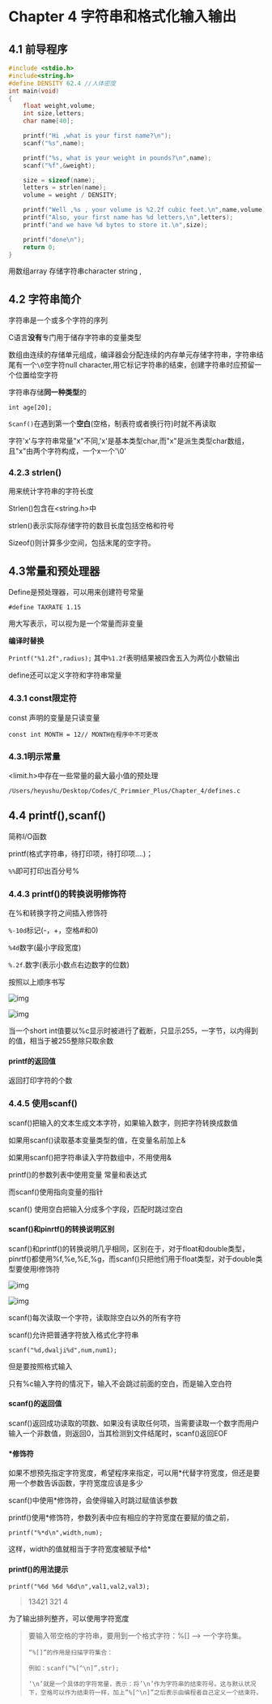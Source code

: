 # Chapter 4 字符串和格式化输入输出

## 4.1 前导程序

```c
#include <stdio.h>
#include<string.h>
#define DENSITY 62.4 //人体密度
int main(void)
{
    float weight,volume;
    int size,letters;
    char name[40];

    printf("Hi ,what is your first name?\n");
    scanf("%s",name);

    printf("%s, what is your weight in pounds?\n",name);
    scanf("%f",&weight);

    size = sizeof(name);
    letters = strlen(name);
    volume = weight / DENSITY;

    printf("Well ,%s , your volume is %2.2f cubic feet.\n",name,volume);
    printf("Also, your first name has %d letters,\n",letters);
    printf("and we have %d bytes to store it.\n",size);

    printf("done\n");
    return 0;
}

```

用数组array 存储字符串character string ,

## 4.2 字符串简介

字符串是一个或多个字符的序列

C语言**没有**专门用于储存字符串的变量类型

数组由连续的存储单元组成，编译器会分配连续的内存单元存储字符串，字符串结尾有一个`\0`空字符null character,用它标记字符串的结束，创建字符串时应预留一个位置给空字符

字符串存储**同一种类型**的

`int age[20];`

`Scanf()`在遇到第一个**空白**(空格，制表符或者换行符)时就不再读取

字符'x'与字符串常量"x"不同,'x'是基本类型char,而"x"是派生类型char数组，且"x"由两个字符构成，一个x一个'\0'

### 4.2.3 strlen()

用来统计字符串的字符长度

Strlen()包含在<string.h>中

strlen()表示实际存储字符的数目长度包括空格和符号

Sizeof()则计算多少空间，包括末尾的空字符。

## 4.3常量和预处理器

Define是预处理器，可以用来创建符号常量

`#define TAXRATE 1.15`

用大写表示，可以视为是一个常量而非变量

**编译时替换**

`Printf("%1.2f",radius);` 其中`%1.2f`表明结果被四舍五入为两位小数输出

define还可以定义字符和字符串常量



### 4.3.1 const限定符

const 声明的变量是只读变量

`const int MONTH = 12// MONTH在程序中不可更改`

### 4.3.1明示常量

<limit.h>中存在一些常量的最大最小值的预处理

`/Users/heyushu/Desktop/Codes/C_Primmier_Plus/Chapter_4/defines.c`

## 4.4 printf(),scanf()

简称I/O函数

printf(格式字符串，待打印项，待打印项....)；

`%%`即可打印出百分号%

### 4.4.3 printf()的转换说明修饰符

在%和转换字符之间插入修饰符

`%-10d`标记(-，+，空格#和0)

`%4d`数字(最小字段宽度)

`%.2f`.数字(表示小数点右边数字的位数)

按照以上顺序书写

 

![img](https://images2018.cnblogs.com/blog/1026930/201805/1026930-20180505152433212-254355502.png)



![img](https://images2018.cnblogs.com/blog/1026930/201805/1026930-20180505152521356-475047738.png)

当一个short int值要以%c显示时被进行了截断，只显示255，一字节，以内得到的值，相当于被255整除只取余数

#### printf的返回值

返回打印字符的个数

### 4.4.5 使用scanf()

scanf()把输入的文本生成文本字符，如果输入数字，则把字符转换成数值

如果用scanf()读取基本变量类型的值，在变量名前加上&

如果用scanf()把字符串读入字符数组中，不用使用&

printf()的参数列表中使用变量 常量和表达式

而scanf()使用指向变量的指针

scanf() 使用空白把输入分成多个字段，匹配时跳过空白

#### scanf()和pinrtf()的转换说明区别

scanf()和printf()的转换说明几乎相同，区别在于，对于float和double类型，pinrtf()都使用%f,%e,%E,%g，而scanf()只把他们用于float类型，对于double类型要使用l修饰符

![img](https://images2018.cnblogs.com/blog/1026930/201805/1026930-20180505175002139-1132578643.png)

![img](https://images2018.cnblogs.com/blog/1026930/201805/1026930-20180505175125161-917772408.png)

scanf()每次读取一个字符，读取除空白以外的所有字符

scanf()允许把普通字符放入格式化字符串

`scanf("%d,dwalji%d",num,num1);`

但是要按照格式输入

只有%c输入字符的情况下，输入不会跳过前面的空白，而是输入空白符

#### scanf()的返回值

scanf()返回成功读取的项数、如果没有读取任何项，当需要读取一个数字而用户输入一个非数值，则返回0，当其检测到文件结尾时，scanf()返回EOF

#### *修饰符

如果不想预先指定字符宽度，希望程序来指定，可以用*代替字符宽度，但还是要用一个参数告诉函数，字符宽度应该是多少

scanf()中使用*修饰符，会使得输入时跳过赋值该参数

printf()使用*修饰符，参数列表中应有相应的字符宽度在要赋的值之前，

`printf("%*d\n",width,num);`

这样，width的值就相当于字符宽度被赋予给*

#### printf()的用法提示

`printf("%6d %6d %6d\n",val1,val2,val3);`

> 13421    321      4

为了输出排列整齐，可以使用字符宽度



> 要输入带空格的字符串，要用到一个格式字符：%[] --> 一个字符集。
>
>     “%[]”的作用是扫描字符集合：
>     
>     例如：scanf(“%[^\n]”,str);
>     
>     ‘\n’就是一个具体的字符常量，表示：将’\n’作为字符串的结束符号。这与默认状况下，空格可以作为结束符一样，加上”%[^\n]”之后表示由编程者自己定义一个结束符。
>